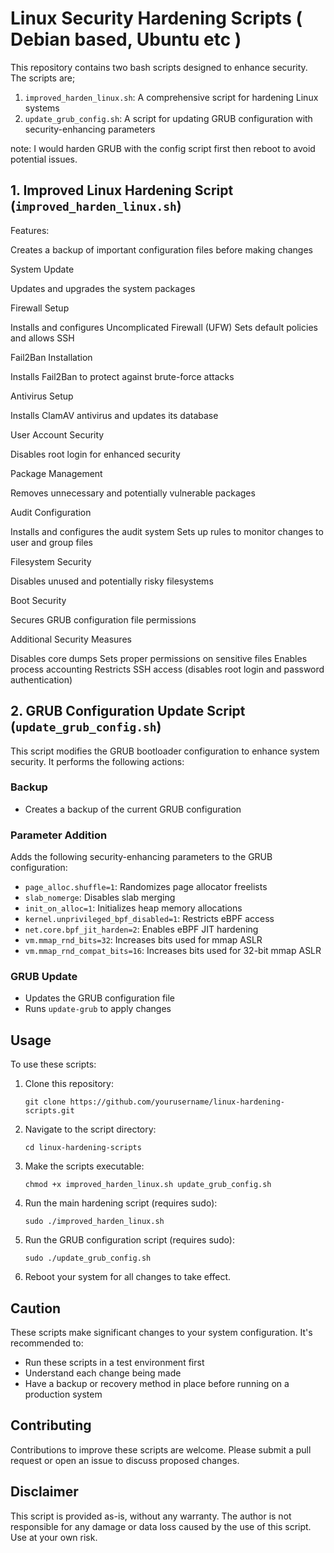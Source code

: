 # Linux Security Hardening Scripts ( Debian based, Ubuntu etc )

This repository contains two bash scripts designed to enhance security. The scripts are;

1. `improved_harden_linux.sh`: A comprehensive script for hardening Linux systems
2. `update_grub_config.sh`: A script for updating GRUB configuration with security-enhancing parameters

note: I would harden GRUB with the config script first then reboot to avoid potential issues.

## 1. Improved Linux Hardening Script (`improved_harden_linux.sh`)

Features:


Creates a backup of important configuration files before making changes

System Update

Updates and upgrades the system packages

Firewall Setup

Installs and configures Uncomplicated Firewall (UFW)
Sets default policies and allows SSH

Fail2Ban Installation

Installs Fail2Ban to protect against brute-force attacks

Antivirus Setup

Installs ClamAV antivirus and updates its database

User Account Security

Disables root login for enhanced security

Package Management

Removes unnecessary and potentially vulnerable packages

Audit Configuration

Installs and configures the audit system
Sets up rules to monitor changes to user and group files

Filesystem Security

Disables unused and potentially risky filesystems

Boot Security

Secures GRUB configuration file permissions

Additional Security Measures

Disables core dumps
Sets proper permissions on sensitive files
Enables process accounting
Restricts SSH access (disables root login and password authentication)

## 2. GRUB Configuration Update Script (`update_grub_config.sh`)

This script modifies the GRUB bootloader configuration to enhance system security. It performs the following actions:

### Backup
- Creates a backup of the current GRUB configuration

### Parameter Addition
Adds the following security-enhancing parameters to the GRUB configuration:
- `page_alloc.shuffle=1`: Randomizes page allocator freelists
- `slab_nomerge`: Disables slab merging
- `init_on_alloc=1`: Initializes heap memory allocations
- `kernel.unprivileged_bpf_disabled=1`: Restricts eBPF access
- `net.core.bpf_jit_harden=2`: Enables eBPF JIT hardening
- `vm.mmap_rnd_bits=32`: Increases bits used for mmap ASLR
- `vm.mmap_rnd_compat_bits=16`: Increases bits used for 32-bit mmap ASLR

### GRUB Update
- Updates the GRUB configuration file
- Runs `update-grub` to apply changes

## Usage

To use these scripts:

1. Clone this repository:
   ```
   git clone https://github.com/yourusername/linux-hardening-scripts.git
   ```

2. Navigate to the script directory:
   ```
   cd linux-hardening-scripts
   ```

3. Make the scripts executable:
   ```
   chmod +x improved_harden_linux.sh update_grub_config.sh
   ```

4. Run the main hardening script (requires sudo):
   ```
   sudo ./improved_harden_linux.sh
   ```

5. Run the GRUB configuration script (requires sudo):
   ```
   sudo ./update_grub_config.sh
   ```

6. Reboot your system for all changes to take effect.

## Caution

These scripts make significant changes to your system configuration. It's recommended to:
- Run these scripts in a test environment first
- Understand each change being made
- Have a backup or recovery method in place before running on a production system

## Contributing

Contributions to improve these scripts are welcome. Please submit a pull request or open an issue to discuss proposed changes.

## Disclaimer
This script is provided as-is, without any warranty. The author is not responsible for any damage or data loss caused by the use of this script. Use at your own risk.
